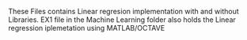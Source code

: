 These Files contains Linear regresion implementation with and without Libraries.
EX1 file in the Machine Learning folder also holds the Linear regression iplemetation using MATLAB/OCTAVE
